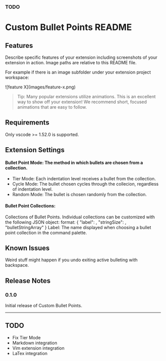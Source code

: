 ### TODO

# Custom Bullet Points README

## Features

Describe specific features of your extension including screenshots of your extension in action. Image paths are relative to this README file.

For example if there is an image subfolder under your extension project workspace:

\!\[feature X\]\(images/feature-x.png\)

> Tip: Many popular extensions utilize animations. This is an excellent way to show off your extension! We recommend short, focused animations that are easy to follow.

## Requirements

Only vscode >= 1.52.0 is supported.

## Extension Settings

#### Bullet Point Mode: The method in which bullets are chosen from a collection.
* Tier Mode: Each indentation level receives a bullet from the collection. 
* Cycle Mode: The bullet chosen cycles through the collecion, regardless of indentation level.
* Random Mode: The bullet is chosen randomly from the collection.

#### Bullet Point Collections: 
Collections of Bullet Points. Individual collections can be customized with the following JSON object: format:
    {
        "label": ,
        "stringSize": ,
        "bulletStringArray"
    }
Label: The name displayed when choosing a bullet point collection in the command palette.
## Known Issues

Weird stuff might happen if you undo exiting active bulleting with backspace.

## Release Notes

### 0.1.0

Initial release of Custom Bullet Points.

-----------------------------------------------------------------------------------------------------------
## TODO
* Fix Tier Mode
* Markdown integration
* Vim extension integration
* LaTex integration